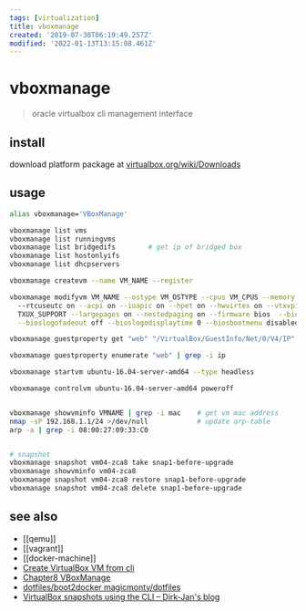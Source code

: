 ```yaml
---
tags: [virtualization]
title: vboxmanage
created: '2019-07-30T06:19:49.257Z'
modified: '2022-01-13T13:15:08.461Z'
---
```


# vboxmanage

> oracle virtualbox cli management interface

## install

download platform package at [virtualbox.org/wiki/Downloads](https://www.virtualbox.org/wiki/Downloads)

## usage

```sh
alias vboxmanage='VBoxManage'

vboxmanage list vms
vboxmanage list runningvms
vboxmanage list bridgedifs        # get ip of bridged box
vboxmanage list hostonlyifs
vboxmanage list dhcpservers

vboxmanage createvm --name VM_NAME --register

vboxmanage modifyvm VM_NAME --ostype VM_OSTYPE --cpus VM_CPUS --memory VM_MEM 
  --rtcuseutc on --acpi on --ioapic on --hpet on --hwvirtex on --vtxvpid on \
  TXUX_SUPPORT --largepages on --nestedpaging on --firmware bios  --bioslogofadein off \
  --bioslogofadeout off --bioslogodisplaytime 0 --biosbootmenu disabled --boot1 dvd0

vboxmanage guestproperty get "web" "/VirtualBox/GuestInfo/Net/0/V4/IP"    # returns the first IP of NIC likely to be NAT 10.0.*.*

vboxmanage guestproperty enumerate "web" | grep -i ip                     # return full list of all available IPs

vboxmanage startvm ubuntu-16.04-server-amd64 --type headless              # start vbox headless

vboxmanage controlvm ubuntu-16.04-server-amd64 poweroff


vboxmanage showvminfo VMNAME | grep -i mac    # get vm mac address
nmap -sP 192.168.1.1/24 >/dev/null            # update arp-table
arp -a | grep -i 08:00:27:09:33:C0


# snapshot
vboxmanage snapshot vm04-zca8 take snap1-before-upgrade
vboxmanage showvminfo vm04-zca8
vboxmanage snapshot vm04-zca8 restore snap1-before-upgrade
vboxmanage snapshot vm04-zca8 delete snap1-before-upgrade
```

## see also
- [[qemu]]
- [[vagrant]]
- [[docker-machine]]
- [Create VirtualBox VM from cli](https://www.perkin.org.uk/posts/create-virtualbox-vm-from-the-command-line.html)
- [Chapter8 VBoxManage](https://www.virtualbox.org/manual/ch08.html)
- [dotfiles/boot2docker magicmonty/dotfiles](https://github.com/magicmonty/dotfiles/blob/master/bin/boot2docker)
- [VirtualBox snapshots using the CLI – Dirk-Jan's blog](http://www.vleeuwen.net/2012/12/virtualbox-snapshots-using-the-cli)

